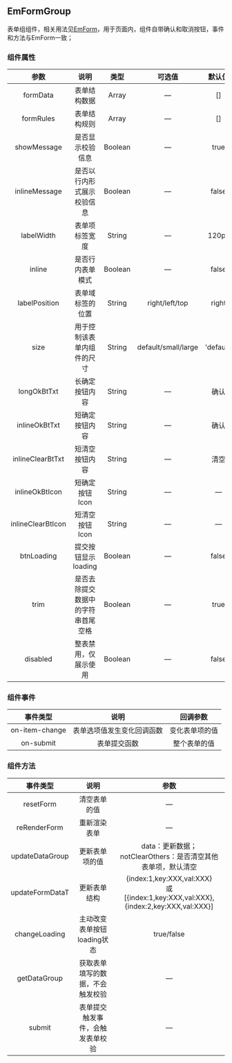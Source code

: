 ## EmFormGroup

表单组组件，相关用法见[EmForm](../EmForm/README.md)，用于页面内，组件自带确认和取消按钮，事件和方法与EmForm一致；

### 组件属性

|        参数         |        说明         |   类型    |         可选值         |    默认值    |
|:-----------------:|:-----------------:|:-------:|:-------------------:|:---------:|
|     formData      |      表单结构数据       |  Array  |          —          |    []     |
|     formRules     |      表单结构规则       |  Array  |          —          |    []     |
|    showMessage    |     是否显示校验信息      | Boolean |          —          |   true    |
|   inlineMessage   |   是否以行内形式展示校验信息   | Boolean |          —          |   false   |
|    labelWidth     |      表单项标签宽度      | String  |          —          |   120px   |
|      inline       |     是否行内表单模式      | Boolean |          —          |   false   |
|   labelPosition   |     表单域标签的位置      | String  |   right/left/top    |   right   |
|       size        |   用于控制该表单内组件的尺寸   | String  | default/small/large | 'default' |
|    longOkBtTxt    |      长确定按钮内容      | String  |          —          |    确认     |
|   inlineOkBtTxt   |      短确定按钮内容      | String  |          —          |    确认     |
| inlineClearBtTxt  |      短清空按钮内容      | String  |          —          |    清空     |
|  inlineOkBtIcon   |     短确定按钮Icon     | String  |          —          |     —     |
| inlineClearBtIcon |     短清空按钮Icon     | String  |          —          |     —     |
|    btnLoading     |   提交按钮显示loading   | Boolean |          —          |   false   |
|       trim        | 是否去除提交数据中的字符串首尾空格 | Boolean |          —          |   true    |
|     disabled      |    整表禁用，仅展示使用     | Boolean |          —          |   false   |

### 组件事件

|      事件类型      |      说明       |  回调参数   |
|:--------------:|:-------------:|:-------:|
| on-item-change | 表单选项值发生变化回调函数 | 变化表单项的值 |
|   on-submit    |    表单提交函数     | 整个表单的值  |

### 组件方法

|      事件类型       |        说明         |                                            参数                                             |
|:---------------:|:-----------------:|:-----------------------------------------------------------------------------------------:|
|    resetForm    |      清空表单的值       |                                             —                                             |
|  reRenderForm   |      重新渲染表单       |                                             —                                             |
| updateDataGroup |      更新表单项的值      |                          data：更新数据；notClearOthers：是否清空其他表单项，默认清空                          |
| updateFormDataT |      更新表单结构       | {index:1,key:XXX,val:XXX}<br/>或<br/>[{index:1,key:XXX,val:XXX},{index:2,key:XXX,val:XXX}] |
|  changeLoading  | 主动改变表单按钮loading状态 |                                        true/false                                         |
|  getDataGroup   | 获取表单填写的数据，不会触发校验  |                                             —                                             |
|     submit      | 表单提交触发事件，会触发表单校验  |                                             —                                             |
